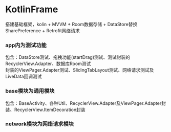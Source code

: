 # KotlinFrame
搭建基础框架，kolin + MVVM + Room数据存储 + DataStore替换SharePreference + Retrofit网络请求

### app内为测试功能
包含：DataStore测试、拖拽功能(startDrag)测试、测试封装的RecyclerView.Adapter、数据库Room测试<br>
封装的ViewPager.Adapter测试、SlidingTabLayout测试、网络请求测试及LiveData回调测试

### base模块为通用模块
包含：BaseActivity、各种Util、RecyclerView.Adapter及ViewPager.Adapter封装、RecyclerView.ItemDecoration封装

### network模块为网络请求模块

